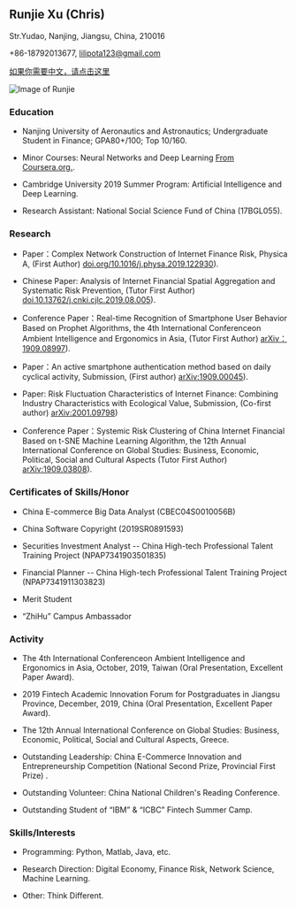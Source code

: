 ## Runjie Xu (Chris)

Str.Yudao, Nanjing, Jiangsu, China, 210016 

+86-18792013677, lilipota123@gmail.com 

 [如果你需要中文，请点击这里](https://chris-runjie.github.io/Xu/)

![Image of Runjie](https://Chris-Runjie.github.io/Runjie1.jpg)



### Education

* Nanjing University of Aeronautics and Astronautics; Undergraduate Student in Finance; GPA80+/100; Top 10/160.

* Minor Courses: Neural Networks and Deep Learning [From Coursera.org.](https://www.coursera.org/account/accomplishments/certificate/LJURD5379BZA).

* Cambridge University 2019 Summer Program: Artificial Intelligence and Deep Learning.

* Research Assistant: National Social Science Fund of China (17BGL055).



### Research

* Paper：Complex Network Construction of Internet Finance Risk, Physica A, (First Author)
[doi.org/10.1016/j.physa.2019.122930](https://www.sciencedirect.com/science/article/pii/S0378437119316619)).

* Chinese Paper: Analysis of Internet Financial Spatial Aggregation and Systematic Risk Prevention, (Tutor First Author)
[doi.10.13762/j.cnki.cjlc.2019.08.005](https://kns.cnki.net/KCMS/detail/detail.aspx?dbcode=CJFQ&dbname=CJFDLAST2019&filename=CJLC201908007&v=MDc0NDk5ak1wNDlGWTRSOGVYMUx1eFlTN0RoMVQzcVRyV00xRnJDVVI3cWZadVZ2RnlIbVU3L0JKaWZIYmJHNEg=)).

* Conference Paper：Real-time Recognition of Smartphone User Behavior Based on Prophet Algorithms, the 4th International Conferenceon Ambient Intelligence and Ergonomics in Asia, (Tutor First Author) 
[arXiv：1909.08997](https://arxiv.org/abs/1909.08997)).

* Paper：An active smartphone authentication method based on daily cyclical activity, Submission, (First author) 
[arXiv:1909.00045](https://arxiv.org/abs/1909.00045)).

* Paper: Risk Fluctuation Characteristics of Internet Finance: Combining Industry Characteristics with Ecological Value, Submission, (Co-first author) 
[arXiv:2001.09798](https://arxiv.org/abs/2001.09798))

* Conference Paper：Systemic Risk Clustering of China Internet Financial Based on t-SNE Machine Learning Algorithm, the 12th Annual International Conference on Global Studies: Business, Economic, Political, Social and Cultural Aspects (Tutor First Author)
[arXiv:1909.03808](https://arxiv.org/abs/1909.03808)).



### Certificates of Skills/Honor

* China E-commerce Big Data Analyst (CBEC04S0010056B)

* China Software Copyright (2019SR0891593)

* Securities Investment Analyst -- China High-tech Professional Talent Training Project (NPAP7341903501835)

* Financial Planner -- China High-tech Professional Talent Training Project (NPAP7341911303823)

* Merit Student

* “ZhiHu” Campus Ambassador



### Activity

* The 4th International Conferenceon Ambient Intelligence and Ergonomics in Asia, October, 2019, Taiwan (Oral Presentation, Excellent Paper Award).

* 2019 Fintech Academic Innovation Forum for Postgraduates in Jiangsu Province, December, 2019, China (Oral Presentation, Excellent Paper Award).

* The 12th Annual International Conference on Global Studies: Business, Economic, Political, Social and Cultural Aspects, Greece.

* Outstanding Leadership: China E-Commerce Innovation and Entrepreneurship Competition (National Second Prize, Provincial First Prize) .

* Outstanding Volunteer: China National Children's Reading Conference.

* Outstanding Student of “IBM” & “ICBC” Fintech Summer Camp.



### Skills/Interests

* Programming: Python, Matlab, Java, etc.

* Research Direction: Digital Economy, Finance Risk, Network Science, Machine Learning. 

* Other: Think Different.

